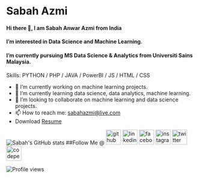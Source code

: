 # Sabah Azmi
#### Hi there 👋, I am Sabah Anwar Azmi from India
#### I’m interested in Data Science and Machine Learning. 
#### I’m currently pursuing MS Data Science & Analytics from Universiti Sains Malaysia.

Skills: PYTHON / PHP / JAVA / PowerBI / JS / HTML / CSS

- 🔭 I’m currently working on machine learning projects. 
- 🌱 I’m currently learning data science, data analytics, machine learning.
- 👯 I’m looking to collaborate on machine learning and data science projects.
- 📫 How to reach me: sabahazmi@live.com 
- Download <a href="https://1drv.ms/b/s!Agyk8cUkigmxgc8njP0BvHlZBS7M4A?e=JjJ79j" target="_blank">Resume</a>

![Sabah's GitHub stats](https://github-readme-stats.vercel.app/api?username=sabahazmi&count_private=true&show_icons=true&theme=radical)
##Follow Me @
[<img src='https://cdn.jsdelivr.net/npm/simple-icons@3.0.1/icons/github.svg' alt='github' height='40'>](https://github.com/sabahazmi)  [<img src='https://cdn.jsdelivr.net/npm/simple-icons@3.0.1/icons/linkedin.svg' alt='linkedin' height='40'>](https://www.linkedin.com/in/sabahazmi/)  [<img src='https://cdn.jsdelivr.net/npm/simple-icons@3.0.1/icons/facebook.svg' alt='facebook' height='40'>](https://www.facebook.com/sabahazmi)  [<img src='https://cdn.jsdelivr.net/npm/simple-icons@3.0.1/icons/instagram.svg' alt='instagram' height='40'>](https://www.instagram.com/sabah_azmi/)  [<img src='https://cdn.jsdelivr.net/npm/simple-icons@3.0.1/icons/twitter.svg' alt='twitter' height='40'>](https://twitter.com/sabahazmisays)  [<img src='https://cdn.jsdelivr.net/npm/simple-icons@3.0.1/icons/codepen.svg' alt='codepen' height='40'>](https://codepen.io/sabahazmi)  

 
![Profile views](https://gpvc.arturio.dev/sabahazmi)  
